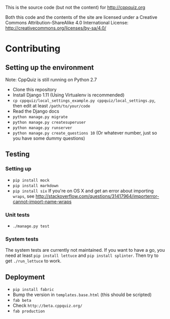 This is the source code (but not the content) for http://cppquiz.org

Both this code and the contents of the site are licensed under a Creative Commons Attribution-ShareAlike 4.0 International License:
http://creativecommons.org/licenses/by-sa/4.0/

# Contributing

## Setting up the environment
Note: CppQuiz is still running on Python 2.7
- Clone this repository
- Install Django 1.11 (Using Virtualenv is recommended)
- `cp cppquiz/local_settings_example.py cppquiz/local_settings.py`, then edit at least `/path/to/your/code`
- Read the Django docs
- `python manage.py migrate`
- `python manage.py createsuperuser`
- `python manage.py runserver`
- `python manage.py create_questions 10` (Or whatever number, just so you have some dummy questions)

## Testing
### Setting up
- `pip install mock`
- `pip install markdown`
- `pip install six` If you're on OS X and get an error about importing `wraps`, see http://stackoverflow.com/questions/31417964/importerror-cannot-import-name-wraps

### Unit tests
- `./manage.py test`

### System tests
The system tests are currently not maintained. If you want to have a go, you need at least `pip install lettuce` and `pip install splinter`. Then try to get `./run_lettuce` to work.

## Deployment
- `pip install fabric`
- Bump the version in `templates.base.html` (this should be scripted)
- `fab beta`
- Check `http://beta.cppquiz.org/`
- `fab production`
